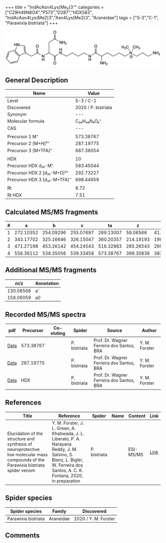 +++
title = "IndAcAsn4Lys(Me₂)3⁺"
categories = ["C29H49N8O4","P573","D287","HDX583",
"IndAcAsn4Lys(Me2)3","Asn4Lys(Me2)3",
"Araneidae"]
tags = ["S-3","C-1",
"Parawixia bistriata"]
+++

![](/img/IndAcAsn4Lys(Me2)3.png)

## General Description

| Name                       | Value              |
|----------------------------|--------------------|
| Level                      | S-3 / C-1          |
| Discovered                 | 2020 / P. bistriata |
| Synonym                    | ---                |
| Molecular formula          | C₂₉H₄₉N₈O₄⁺                   |
| CAS                        | ---                |
|                            |                    |
| Precursor 1  M⁺         | 573.38767                   |
| Precursor 2 [M+H]²⁺       | 287.19775                   |
| Precursor 3 [M+TFA]⁺               | 687.38054                   |
|                            |                    |
| HDX                        | 10                   |
| Precursor HDX    d₁₀-M⁺   | 583.45044                   |
| Precursor HDX 2 [d₁₀-M+D]²⁺ | 292.73227                   |
| Precursor HDX 3 [d₁₀-M+TFA]⁺           | 698.44959                   |
|                            |                    |
| Rt                         | 8.72                   |
| Rt HDX                     | 7.51                   |

## Calculated MS/MS fragments

| # | a         | b         | c         | ta        | z         | y         | tz        |
|---|-----------|-----------|-----------|-----------|-----------|-----------|-----------|
| 1 | 272.10352 | 254.09296 | 255.07697 | 289.13007 | 58.06566 | 41.03911 | 103.12352 |
| 2 | 343.17702 | 325.16646 | 326.15047 | 360.20357 | 214.19193 | 198.17320 | 231.21848 |
| 3 | 471.27198 | 453.26142 | 454.24543 | 516.32983 | 285.26543 | 269.24670 | 302.29198 |
| 4 | 556.36112 | 538.35056 | 539.33458 | 573.38767 | 399.30836 | 383.28963 | 416.33491 |


## Additional MS/MS fragments

| m/z | Annotation |
|-----|------------|
| 130.06568 | a'         |
| 158.06059 | a0         |

## Recorded MS/MS spectra

| pdf                                             | Precursor | Co-eluting | Spider      | Source                       | Author        |
|-------------------------------------------------|-----------|------------|-------------|------------------------------|---------------|
| [Data](/pdf/P-bistriata/573_IndAcAsn4Lys(Me2)3_Pb.pdf) | 573.38767 |           | P. bistriata | Prof. Dr. Wagner Ferreira dos Santos, BRA  | Y. M. Forster |
| [Data](/pdf/P-bistriata/573_IndAcAsn4Lys(Me2)3_Pb_2.pdf) | 287.19775 |           | P. bistriata | Prof. Dr. Wagner Ferreira dos Santos, BRA  | Y. M. Forster |
| [Data](/pdf/P-bistriata/573_IndAcAsn4Lys(Me2)3_Pb_HDX.pdf) | HDX |           | P. bistriata | Prof. Dr. Wagner Ferreira dos Santos, BRA  | Y. M. Forster |

## References

| Title | Reference | Spider | Name | Content | Link |
|-------|-----------|--------|------|---------|------|
| Elucidation of the structure and synthesis of neuroprotective low molecular mass compounds of the Parawixia bistriata spider venom      | Y. M. Forster, J. L. Green, A. Khatiwada, J. L. Liberato, P. A. Narayana Reddy, J. M. Salvino, S. Bienz, L. Bigler, W. Ferreira dos Santos, A. C. K. Fontana, 2020, in preparation          | P. bistriata       |      | ESI-MS/MS        | [Link](unknown)     |

## Spider species

| Spider species     | Family     | Discovered           |
|--------------------|------------|----------------------|
| Parawixia bistriata | Araneidae | 2020 / Y. M. Forster |


## Comments